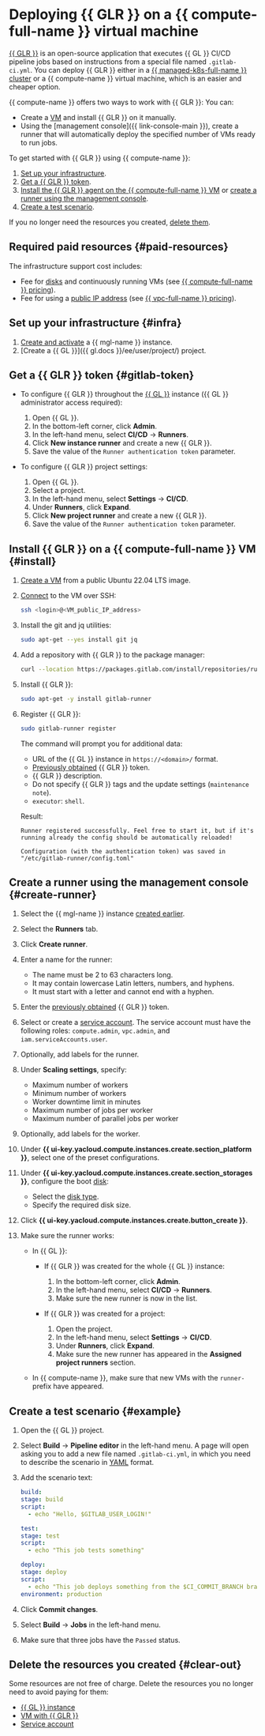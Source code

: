 # Deploying {{ GLR }} on a {{ compute-full-name }} virtual machine

[{{ GLR }}](https://docs.gitlab.com/runner/) is an open-source application that executes {{ GL }} CI/CD pipeline jobs based on instructions from a special file named `.gitlab-ci.yml`. You can deploy {{ GLR }} either in a [{{ managed-k8s-full-name }} cluster](../../managed-kubernetes/concepts/index.md#kubernetes-cluster) or a {{ compute-name }} virtual machine, which is an easier and cheaper option.

{{ compute-name }} offers two ways to work with {{ GLR }}: You can:

* Create a [VM](../../compute/concepts/vm.md) and install {{ GLR }} on it manually.
* Using the [management console]({{ link-console-main }}), create a runner that will automatically deploy the specified number of VMs ready to run jobs.

To get started with {{ GLR }} using {{ compute-name }}:

1. [Set up your infrastructure](#infra).
1. [Get a {{ GLR }} token](#gitlab-token).
1. [Install the {{ GLR }} agent on the {{ compute-full-name }} VM](#install) or [create a runner using the management console](#create-runner).
1. [Create a test scenario](#example).

If you no longer need the resources you created, [delete them](#clear-out).

## Required paid resources {#paid-resources}

The infrastructure support cost includes:

* Fee for [disks](../../compute/concepts/disk.md) and continuously running VMs (see [{{ compute-full-name }} pricing](../../compute/pricing.md)).
* Fee for using a [public IP address](../../vpc/concepts/address.md#public-addresses) (see [{{ vpc-full-name }} pricing](../../vpc/pricing.md)).

## Set up your infrastructure {#infra}

1. [Create and activate](../../managed-gitlab/operations/instance/instance-create.md) a {{ mgl-name }} instance.
1. [Create a {{ GL }}]({{ gl.docs }}/ee/user/project/) project.

## Get a {{ GLR }} token {#gitlab-token}

* To configure {{ GLR }} throughout the [{{ GL }}](../../managed-gitlab/concepts/index.md#instance) instance ({{ GL }} administrator access required):

  1. Open {{ GL }}.
  1. In the bottom-left corner, click **Admin**. 
  1. In the left-hand menu, select **CI/CD** → **Runners**.
  1. Click **New instance runner** and create a new {{ GLR }}.
  1. Save the value of the `Runner authentication token` parameter.

* To configure {{ GLR }} project settings:

  1. Open {{ GL }}.
  1. Select a project.
  1. In the left-hand menu, select **Settings** → **CI/CD**.
  1. Under **Runners**, click **Expand**.
  1. Click **New project runner** and create a new {{ GLR }}.
  1. Save the value of the `Runner authentication token` parameter.

## Install {{ GLR }} on a {{ compute-full-name }} VM {#install}

1. [Create a VM](../../compute/operations/vm-create/create-linux-vm.md) from a public Ubuntu 22.04 LTS image.

1. [Connect](../../compute/operations/vm-connect/ssh.md#vm-connect) to the VM over SSH:

   ```bash
   ssh <login>@<VM_public_IP_address>
   ```

1. Install the git and jq utilities:

   ```bash
   sudo apt-get --yes install git jq
   ```

1. Add a repository with {{ GLR }} to the package manager:

   ```bash
   curl --location https://packages.gitlab.com/install/repositories/runner/gitlab-runner/script.deb.sh | sudo bash
   ```

1. Install {{ GLR }}:

   ```bash
   sudo apt-get -y install gitlab-runner
   ```

1. Register {{ GLR }}:

   ```bash
   sudo gitlab-runner register
   ```

   The command will prompt you for additional data:

   * URL of the {{ GL }} instance in `https://<domain>/` format.
   * [Previously obtained](#gitlab-token) {{ GLR }} token.
   * {{ GLR }} description.
   * Do not specify {{ GLR }} tags and the update settings (`maintenance note`).
   * `executor`: `shell`.

   Result:

   ```text
   Runner registered successfully. Feel free to start it, but if it's running already the config should be automatically reloaded!

   Configuration (with the authentication token) was saved in "/etc/gitlab-runner/config.toml"
   ```

## Create a runner using the management console {#create-runner}

1. Select the {{ mgl-name }} instance [created earlier](#infra).

1. Select the **Runners** tab.

1. Click **Create runner**.

1. Enter a name for the runner:
    
    * The name must be 2 to 63 characters long.
    * It may contain lowercase Latin letters, numbers, and hyphens.
    * It must start with a letter and cannot end with a hyphen.

1. Enter the [previously obtained](#gitlab-token) {{ GLR }} token.

1. Select or create a [service account](../../iam/concepts/users/service-accounts.md). The service account must have the following roles: `compute.admin`, `vpc.admin`, and `iam.serviceAccounts.user`.

1. Optionally, add labels for the runner.

1. Under **Scaling settings**, specify:

    * Maximum number of workers
    * Minimum number of workers
    * Worker downtime limit in minutes
    * Maximum number of jobs per worker
    * Maximum number of parallel jobs per worker

1. Optionally, add labels for the worker.

1. Under **{{ ui-key.yacloud.compute.instances.create.section_platform }}**, select one of the preset configurations.

1. Under **{{ ui-key.yacloud.compute.instances.create.section_storages }}**, configure the boot [disk](../../compute/concepts/disk.md):

    * Select the [disk type](../../compute/concepts/disk.md#disks_types).
    * Specify the required disk size. 

1. Click **{{ ui-key.yacloud.compute.instances.create.button_create }}**.

1. Make sure the runner works:

    * In {{ GL }}:
      * If {{ GLR }} was created for the whole {{ GL }} instance:
          1. In the bottom-left corner, click **Admin**. 
          1. In the left-hand menu, select **CI/CD** → **Runners**.
          1. Make sure the new runner is now in the list.

      *  If {{ GLR }} was created for a project:
          1. Open the project.
          1. In the left-hand menu, select **Settings** → **CI/CD**.
          1. Under **Runners**, click **Expand**.
          1. Make sure the new runner has appeared in the **Assigned project runners** section.

    * In {{ compute-name }}, make sure that new VMs with the `runner-` prefix have appeared.

## Create a test scenario {#example} 

1. Open the {{ GL }} project.

1. Select **Build** → **Pipeline editor** in the left-hand menu. A page will open asking you to add a new file named `.gitlab-ci.yml`, in which you need to describe the scenario in [YAML](https://yaml.org/) format.

1. Add the scenario text:

    ```yaml
    build:
    stage: build
    script:
      - echo "Hello, $GITLAB_USER_LOGIN!"

    test:
    stage: test
    script:
      - echo "This job tests something"

    deploy:
    stage: deploy
    script:
      - echo "This job deploys something from the $CI_COMMIT_BRANCH branch."
    environment: production
    ```

1. Click **Commit changes**.

1. Select **Build** → **Jobs** in the left-hand menu.

1. Make sure that three jobs have the `Passed` status.

## Delete the resources you created {#clear-out}

Some resources are not free of charge. Delete the resources you no longer need to avoid paying for them:

* [{{ GL }} instance](../../managed-gitlab/operations/instance/instance-delete.md)
* [VM with {{ GLR }}](../../compute/operations/vm-control/vm-delete.md)
* [Service account](../../iam/operations/sa/delete.md)
